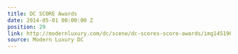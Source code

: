 ```yaml
---
title: DC SCORE Awards
date: 2014-05-01 00:00:00 Z
position: 29
link: http://modernluxury.com/dc/scene/dc-scores-score-awards/img145196
source: Modern Luxury DC
---
```


